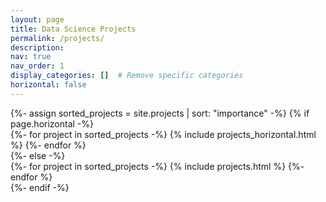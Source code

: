 ```yaml
---
layout: page
title: Data Science Projects
permalink: /projects/
description: 
nav: true
nav_order: 1
display_categories: []  # Remove specific categories
horizontal: false
---
```

<!-- pages/projects.md -->
<div class="projects">
{%- assign sorted_projects = site.projects | sort: "importance" -%}
  <!-- Generate cards for each project -->
  {% if page.horizontal -%}
  <div class="container">
    <div class="col-sm">
    {%- for project in sorted_projects -%}
      {% include projects_horizontal.html %}
    {%- endfor %}
    </div>
  </div>
  {%- else -%}
  <div class="grid">
    {%- for project in sorted_projects -%}
      {% include projects.html %}
    {%- endfor %}
  </div>
  {%- endif -%}
</div>
